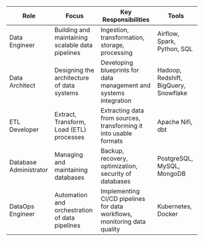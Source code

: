 | Role                    | Focus                                             | Key Responsibilities                                         | Tools                                |
|-------------------------|--------------------------------------------------|--------------------------------------------------------------|--------------------------------------|
| Data Engineer            | Building and maintaining scalable data pipelines | Ingestion, transformation, storage, processing               | Airflow, Spark, Python, SQL          |
| Data Architect           | Designing the architecture of data systems       | Developing blueprints for data management and systems integration | Hadoop, Redshift, BigQuery, Snowflake |
| ETL Developer            | Extract, Transform, Load (ETL) processes         | Extracting data from sources, transforming it into usable formats | Apache Nifi, dbt                     |
| Database Administrator   | Managing and maintaining databases               | Backup, recovery, optimization, security of databases         | PostgreSQL, MySQL, MongoDB           |
| DataOps Engineer         | Automation and orchestration of data pipelines   | Implementing CI/CD pipelines for data workflows, monitoring data quality | Kubernetes, Docker                   |
